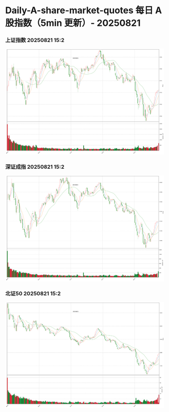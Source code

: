 
# Daily-A-share-market-quotes 每日 A 股指数（5min 更新）- 20250821

### 上证指数 20250821 15:2
![](./fig/2025/8/20250821-sh000001.png)

### 深证成指 20250821 15:2
![](./fig/2025/8/20250821-sz399001.png)

### 北证50 20250821 15:2
![](./fig/2025/8/20250821-bj899050.png)
